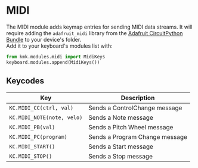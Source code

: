 # MIDI
The MIDI module adds keymap entries for sending MIDI data streams. It will require adding the `adafruit_midi` library from the [Adafruit CircuitPython Bundle](https://circuitpython.org/libraries) to your device's folder.  
Add it to your keyboard's modules list with:

```python
from kmk.modules.midi import MidiKeys
keyboard.modules.append(MidiKeys())
```
## Keycodes

|Key                            |Description                                               |
|-------------------------------|----------------------------------------------------------|
|`KC.MIDI_CC(ctrl, val)`        |Sends a ControlChange message                             |
|`KC.MIDI_NOTE(note, velo)`     |Sends a Note message                                      |
|`KC.MIDI_PB(val)`              |Sends a Pitch Wheel message                               |
|`KC.MIDI_PC(program)`          |Sends a Program Change message                            |
|`KC.MIDI_START()`              |Sends a Start message                                     |
|`KC.MIDI_STOP()`               |Sends a Stop message                                      |